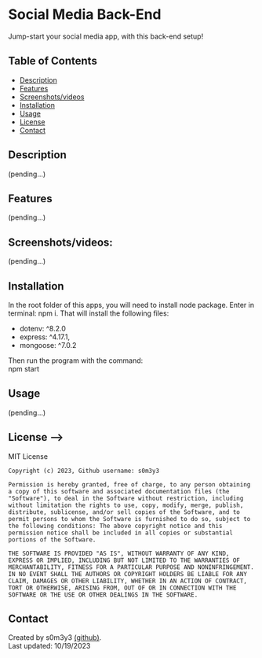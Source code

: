 # Social Media Back-End
Jump-start your social media app, with this back-end setup! 

## Table of Contents

- [Description](#description)
- [Features](#features)
- [Screenshots/videos](#Screenshots/videos)
- [Installation](#Installation)
- [Usage](#usage)
- [License](#license)
- [Contact](#contact)

## Description
(pending...)

## Features
(pending...)

## Screenshots/videos:
(pending...)

## Installation
In the root folder of this apps, you will need to install node package. Enter in terminal: npm i. 
That will install the following files: 
* dotenv: ^8.2.0
* express: ^4.17.1,
* mongoose: ^7.0.2

Then run the program with the command:  
  npm start

## Usage
(pending...)

## License -->

  MIT License

    Copyright (c) 2023, Github username: s0m3y3
    
    Permission is hereby granted, free of charge, to any person obtaining a copy of this software and associated documentation files (the "Software"), to deal in the Software without restriction, including without limitation the rights to use, copy, modify, merge, publish, distribute, sublicense, and/or sell copies of the Software, and to permit persons to whom the Software is furnished to do so, subject to the following conditions: The above copyright notice and this permission notice shall be included in all copies or substantial portions of the Software.
    
    THE SOFTWARE IS PROVIDED "AS IS", WITHOUT WARRANTY OF ANY KIND, EXPRESS OR IMPLIED, INCLUDING BUT NOT LIMITED TO THE WARRANTIES OF MERCHANTABILITY, FITNESS FOR A PARTICULAR PURPOSE AND NONINFRINGEMENT. IN NO EVENT SHALL THE AUTHORS OR COPYRIGHT HOLDERS BE LIABLE FOR ANY CLAIM, DAMAGES OR OTHER LIABILITY, WHETHER IN AN ACTION OF CONTRACT, TORT OR OTHERWISE, ARISING FROM, OUT OF OR IN CONNECTION WITH THE SOFTWARE OR THE USE OR OTHER DEALINGS IN THE SOFTWARE.


## Contact

Created by s0m3y3 [(github)](https://github.com/s0m3y3/socialMedia_back-end).  
Last updated: 10/19/2023